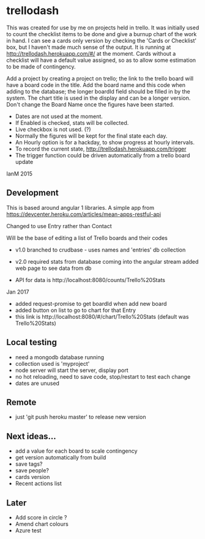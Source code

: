 # trellodash

This was created for use by me on projects held in trello.
It was initially used to count the checklist items to be done and give 
a burnup chart of the work in hand. I can see a cards only version by checking 
the 'Cards or Checklist' box, but I haven't made much sense of the output. 
It is running at http://trellodash.herokuapp.com/#/ at the moment. Cards
without a checklist will have a default value assigned, so as to allow some 
estimation to be made of contingency.

Add a project by creating a project on trello; the link to the trello board
will have a board code in the title. Add the board name and this code when adding
to the database; the longer boardId field should be filled in by the system. The 
chart title is used in the display and can be a longer version. Don't change the 
Board Name once the figures have been started.

- Dates are not used at the moment.
- If Enabled is checked, stats will be collected.
- Live checkbox is not used. (?)
- Normally the figures will be kept for the final state each day.
- An Hourly option is for a hackday, to show progress at hourly intervals. 
- To record the current state, http://trellodash.herokuapp.com/trigger
- The trigger function could be driven automatically from a trello board update

IanM 2015

## Development

This is based around angular 1 libraries. A simple app from 
https://devcenter.heroku.com/articles/mean-apps-restful-api

Changed to use Entry rather than Contact

Will be the base of editing a list of Trello boards and their codes

- v1.0 branched to crudbase - uses names and 'entries' db collection
- v2.0 required stats from database coming into the angular stream
    added web page to see data from db

- API for data is http://localhost:8080/counts/Trello%20Stats

Jan 2017
- added request-promise to get boardId when add new board 
- added button on list to go to chart for that Entry
- this link is http://localhost:8080/#/chart/Trello%20Stats   (default was Trello%20Stats)

## Local testing
- need a mongodb database running
- collection used is 'myproject'
- node server will start the server, display port
- no hot reloading, need to save code, stop/restart to test each change 
- dates are unused

## Remote
- just 'git push heroku master' to release new version

## Next ideas...
- add a value for each board to scale contingency
- get version automatically from build
- save tags?
- save people? 
- cards version
- Recent actions list

## Later
- Add score in circle ?
- Amend chart colours
- Azure test